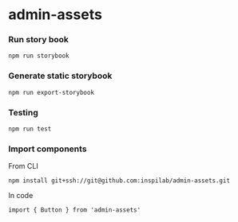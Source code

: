 # admin-assets

### Run story book
```
npm run storybook
```

### Generate static storybook
```
npm run export-storybook
```

### Testing
```
npm run test
```

### Import components
From CLI
```
npm install git+ssh://git@github.com:inspilab/admin-assets.git
```
In code
```
import { Button } from 'admin-assets'
```
